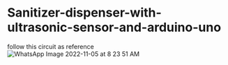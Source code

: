 # Sanitizer-dispenser-with-ultrasonic-sensor-and-arduino-uno

follow this circuit as reference ![WhatsApp Image 2022-11-05 at 8 23 51 AM](https://user-images.githubusercontent.com/109905492/200098044-8758542b-c4bf-44f3-8fba-0741f0e24340.jpeg)

